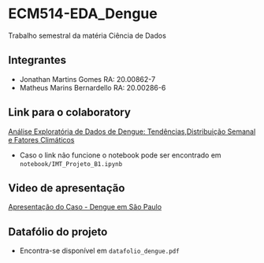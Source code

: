 # ECM514-EDA_Dengue
Trabalho semestral da matéria Ciência de Dados

## Integrantes

- Jonathan Martins Gomes RA: 20.00862-7
- Matheus Marins Bernardello RA: 20.00286-6

## Link para o colaboratory
[Análise Exploratória de Dados de Dengue: Tendências,Distribuição Semanal e Fatores Climáticos](https://colab.research.google.com/drive/1EB_Gc-8yW7JCniW8f6llurEsiO4E3tjT?usp=sharing)

- Caso o link não funcione o notebook pode ser encontrado em `notebook/IMT_Projeto_B1.ipynb`

## Video de apresentação
[Apresentação do Caso - Dengue em São Paulo](https://youtu.be/QCZ5Wim4CV0)

## Datafólio do projeto
- Encontra-se disponível em `datafolio_dengue.pdf`
